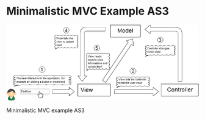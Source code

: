 Minimalistic MVC Example AS3
============================

![minimalistic-mvc-example-as3](bin/img/flowchart.png)

Minimalistic MVC example AS3
